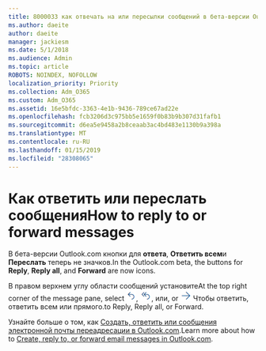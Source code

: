 ```yaml
---
title: 8000033 как отвечать на или пересылки сообщений в бета-версии Outlook.com
ms.author: daeite
author: daeite
manager: jackiesm
ms.date: 5/1/2018
ms.audience: Admin
ms.topic: article
ROBOTS: NOINDEX, NOFOLLOW
localization_priority: Priority
ms.collection: Adm_O365
ms.custom: Adm_O365
ms.assetid: 16e5bfdc-3363-4e1b-9436-789ce67ad22e
ms.openlocfilehash: fcb3206d3c975bb5e1659f0b83b9b307d31fafb1
ms.sourcegitcommit: d6ea5e9458a2b8ceaab3ac4bd483e1130b9a398a
ms.translationtype: MT
ms.contentlocale: ru-RU
ms.lasthandoff: 01/15/2019
ms.locfileid: "28308065"
---
```

# <a name="how-to-reply-to-or-forward-messages"></a><span data-ttu-id="12a43-102">Как ответить или переслать сообщения</span><span class="sxs-lookup"><span data-stu-id="12a43-102">How to reply to or forward messages</span></span>

<span data-ttu-id="12a43-103">В бета-версии Outlook.com кнопки для **ответа**, **Ответить всем**и **Переслать** теперь не значков.</span><span class="sxs-lookup"><span data-stu-id="12a43-103">In the Outlook.com beta, the buttons for **Reply**, **Reply all**, and **Forward** are now icons.</span></span> 
  
<span data-ttu-id="12a43-104">В правом верхнем углу области сообщений установите</span><span class="sxs-lookup"><span data-stu-id="12a43-104">At the top right corner of the message pane, select</span></span> ![Ответить](media/08ad5200-369a-4a2f-bef5-ebdcbef5545f.png)<span data-ttu-id="12a43-106">,</span><span class="sxs-lookup"><span data-stu-id="12a43-106"></span></span> ![Ответить всем](media/be5f41a1-dbea-471f-ba5d-7be4256922d2.png)<span data-ttu-id="12a43-108">, или</span><span class="sxs-lookup"><span data-stu-id="12a43-108">, or</span></span> ![Переслать](media/29fd06ec-1642-40d1-8faa-ec437ef156fc.png) <span data-ttu-id="12a43-110">Чтобы ответить, ответить всем или прямого.</span><span class="sxs-lookup"><span data-stu-id="12a43-110">to Reply, Reply all, or Forward.</span></span> 
  
<span data-ttu-id="12a43-111">Узнайте больше о том, как [Создать, ответить или сообщения электронной почты переадресации в Outlook.com](https://go.microsoft.com/fwlink/p/?linkid=873141).</span><span class="sxs-lookup"><span data-stu-id="12a43-111">Learn more about how to [Create, reply to, or forward email messages in Outlook.com](https://go.microsoft.com/fwlink/p/?linkid=873141).</span></span>
  


